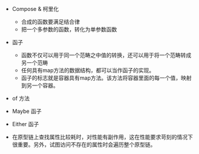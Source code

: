 * Compose & 柯里化
  * 合成的函数要满足结合律
  * 把一个多参数的函数，转化为单参数函数
* 函子
  * 函数不仅可以用于同一个范畴之中值的转换，还可以用于将一个范畴转成另一个范畴
  * 任何具有map方法的数据结构，都可以当作函子的实现。
  * 函子的标志就是容器具有map方法。该方法将容器里面的每一个值，映射到另一个容器。
* of 方法
* Maybe 函子
* Either 函子    

* 在原型链上查找属性比较耗时，对性能有副作用，这在性能要求苛刻的情况下很重要。另外，试图访问不存在的属性时会遍历整个原型链。